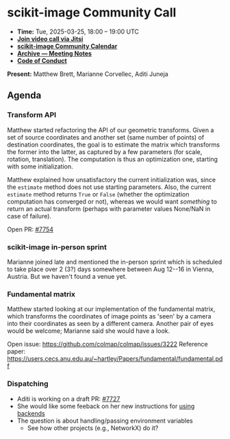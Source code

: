 # scikit-image Community Call

- **Time:** Tue, 2025-03-25, 18:00 – 19:00 UTC
- **[Join video call via Jitsi](https://meet.evolix.org/skimage-meeting)**
- **[scikit-image Community Calendar](https://scientific-python.org/calendars/skimage.ics)**
- **[Archive — Meeting Notes](https://github.com/scikit-image/skimage-archive/tree/main/meeting-notes)**
- **[Code of Conduct](https://scikit-image.org/docs/stable/conduct/code_of_conduct.html)**

**Present:** Matthew Brett, Marianne Corvellec, Aditi Juneja


## Agenda

### Transform API

Matthew started refactoring the API of our geometric transforms. Given a set of source
coordinates and another set (same number of points) of destination coordinates, the goal
is to estimate the matrix which transforms the former into the latter, as captured by a
few parameters (for scale, rotation, translation). The computation is thus an optimization
one, starting with some initialization.

Matthew explained how unsatisfactory the current initialization was, since the `estimate`
method does not use starting parameters. Also, the current `estimate` method returns `True`
or `False` (whether the optimization computation has converged or not), whereas we would
want *something* to return an actual transform (perhaps with parameter values None/NaN in
case of failure).

Open PR: [#7754](https://github.com/scikit-image/scikit-image/pull/7754)

### scikit-image in-person sprint

Marianne joined late and mentioned the in-person sprint which is scheduled to take place
over 2 (3?) days somewhere between Aug 12--16 in Vienna, Austria. But we haven't found a
venue yet.

### Fundamental matrix

Matthew started looking at our implementation of the fundamental matrix, which transforms
the coordinates of image points as 'seen' by a camera into their coordinates as seen by a
different camera. Another pair of eyes would be welcome; Marianne said she would have a look.

Open issue: https://github.com/colmap/colmap/issues/3222
Reference paper: https://users.cecs.anu.edu.au/~hartley/Papers/fundamental/fundamental.pdf

### Dispatching

* Aditi is working on a draft PR: [#7727](https://github.com/scikit-image/scikit-image/pull/7727)
* She would like some feeback on her new instructions for
  [using backends](https://github.com/scikit-image/scikit-image/blob/91461e7f4a91e7e06f0e7017dc5f8249afe4aca4/doc/source/user_guide/backends.rst)
* The question is about handling/passing environment variables
  - See how other projects (e.g., NetworkX) do it?
